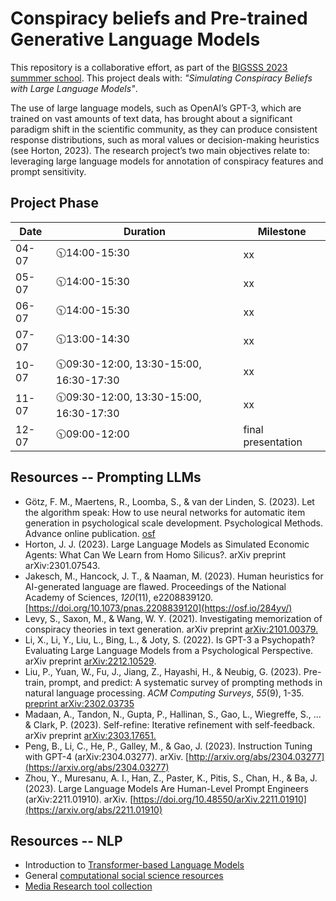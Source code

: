 
# Conspiracy beliefs and Pre-trained Generative Language Models

This repository is a collaborative effort, as part of the [BIGSSS 2023 summmer school](https://bigssscss.janlo.de/democratic-debate-2023-bremen/projects/). This project deals with: *"Simulating Conspiracy Beliefs with Large Language Models"*.

The use of large language models, such as OpenAI’s GPT-3, which are trained on vast amounts of text data, has brought about a significant paradigm shift in the scientific community, as they can produce consistent response distributions, such as moral values or decision-making heuristics (see Horton, 2023). The research project’s two main objectives relate to: leveraging large language models for annotation of conspiracy features and prompt sensitivity.


## Project Phase

| Date      | Duration |Milestone|
| --------------- | ---- | ----------- |
| 04-07 | 🕥14:00-15:30 | xx
| 05-07   |  🕥14:00-15:30 | xx
| 06-07     |  🕥14:00-15:30 | xx
| 07-07   |  🕥13:00-14:30 | xx 
| 10-07 |  🕥09:30-12:00, 13:30-15:00, 16:30-17:30 | xx
| 11-07 |  🕥09:30-12:00, 13:30-15:00, 16:30-17:30 | xx
| 12-07   | 🕥09:00-12:00 | final presentation

## Resources -- Prompting LLMs

 - Götz, F. M., Maertens, R., Loomba, S., & van der Linden, S. (2023). Let the algorithm speak: How to use neural networks for automatic item generation in psychological scale development. Psychological Methods. Advance online publication. [osf](https://psyarxiv.com/m6s28/)
 - Horton, J. J. (2023). Large Language Models as Simulated Economic Agents: What Can We Learn from Homo Silicus?. arXiv preprint arXiv:2301.07543.
 - Jakesch, M., Hancock, J. T., & Naaman, M. (2023). Human heuristics for AI-generated language are flawed. Proceedings of the National Academy of Sciences, *120*(11), e2208839120. [https://doi.org/10.1073/pnas.2208839120](https://osf.io/284yv/)
 - Levy, S., Saxon, M., & Wang, W. Y. (2021). Investigating memorization of conspiracy theories in text generation. arXiv preprint [arXiv:2101.00379.](https://arxiv.org/abs/2101.00379)
 - Li, X., Li, Y., Liu, L., Bing, L., & Joty, S. (2022). Is GPT-3 a Psychopath? Evaluating Large Language Models from a Psychological Perspective. arXiv preprint [arXiv:2212.10529](https://arxiv.org/pdf/2212.10529.pdf).
 - Liu, P., Yuan, W., Fu, J., Jiang, Z., Hayashi, H., & Neubig, G. (2023). Pre-train, prompt, and predict: A systematic survey of prompting methods in natural language processing. *ACM Computing Surveys*, *55*(9), 1-35. [preprint arXiv:2302.03735](https://arxiv.org/pdf/2107.13586.pdf)
 - Madaan, A., Tandon, N., Gupta, P., Hallinan, S., Gao, L., Wiegreffe, S., ... & Clark, P. (2023). Self-refine: Iterative refinement with self-feedback. arXiv preprint [arXiv:2303.17651.](https://selfrefine.info/)
- Peng, B., Li, C., He, P., Galley, M., & Gao, J. (2023). Instruction Tuning with GPT-4 (arXiv:2304.03277). arXiv. [http://arxiv.org/abs/2304.03277](https://arxiv.org/abs/2304.03277)
 - Zhou, Y., Muresanu, A. I., Han, Z., Paster, K., Pitis, S., Chan, H., & Ba, J. (2023). Large Language Models Are Human-Level Prompt Engineers (arXiv:2211.01910). arXiv. [https://doi.org/10.48550/arXiv.2211.01910](https://arxiv.org/abs/2211.01910)


## Resources -- NLP
- Introduction to [Transformer-based Language Models](https://github.com/chkla/Transformers-MZES)
- General [computational social science resources](https://github.com/gesiscss/css_methods_python)
- [Media Research tool collection](https://docs.google.com/spreadsheets/d/1GHh7rw1XQqla9xvXg9hTNm67TGmeOXTu_Og_thIO8QI/edit#gid=1084385301)

